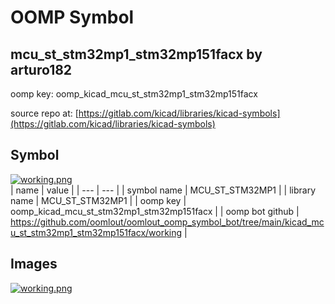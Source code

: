 # OOMP Symbol  
## mcu_st_stm32mp1_stm32mp151facx  by arturo182  
  
oomp key: oomp_kicad_mcu_st_stm32mp1_stm32mp151facx  
  
source repo at: [https://gitlab.com/kicad/libraries/kicad-symbols](https://gitlab.com/kicad/libraries/kicad-symbols)  
## Symbol  
  
[![working.png](working_600.png)](working.png)  
| name | value | 
| --- | --- | 
| symbol name | MCU_ST_STM32MP1 | 
| library name | MCU_ST_STM32MP1 | 
| oomp key | oomp_kicad_mcu_st_stm32mp1_stm32mp151facx | 
| oomp bot github | https://github.com/oomlout/oomlout_oomp_symbol_bot/tree/main/kicad_mcu_st_stm32mp1_stm32mp151facx/working | 
## Images  
  
[![working.png](working_140.png)](working.png)  
